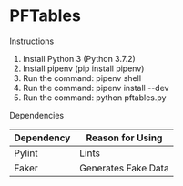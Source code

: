 # PFTables

Instructions

1. Install Python 3 (Python 3.7.2)
2. Install pipenv (pip install pipenv)
3. Run the command: pipenv shell
4. Run the command: pipenv install --dev
5. Run the command: python pftables.py

Dependencies

Dependency | Reason for Using
--- |---
 Pylint | Lints
 Faker | Generates Fake Data